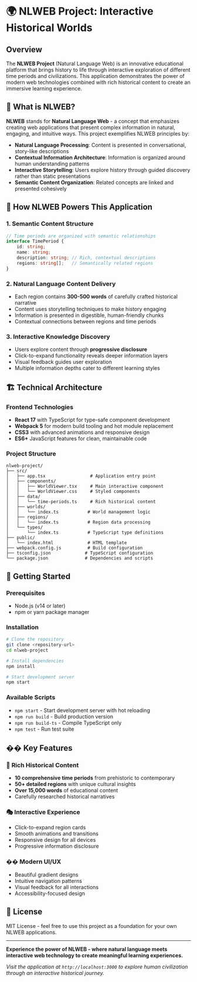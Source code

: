 # 🌍 NLWEB Project: Interactive Historical Worlds

## Overview

The **NLWEB Project** (Natural Language Web) is an innovative educational platform that brings history to life through interactive exploration of different time periods and civilizations. This application demonstrates the power of modern web technologies combined with rich historical content to create an immersive learning experience.

## 🎯 What is NLWEB?

**NLWEB** stands for **Natural Language Web** - a concept that emphasizes creating web applications that present complex information in natural, engaging, and intuitive ways. This project exemplifies NLWEB principles by:

- **Natural Language Processing**: Content is presented in conversational, story-like descriptions
- **Contextual Information Architecture**: Information is organized around human understanding patterns
- **Interactive Storytelling**: Users explore history through guided discovery rather than static presentations
- **Semantic Content Organization**: Related concepts are linked and presented cohesively

## 🚀 How NLWEB Powers This Application

### 1. **Semantic Content Structure**
```typescript
// Time periods are organized with semantic relationships
interface TimePeriod {
    id: string;
    name: string;
    description: string; // Rich, contextual descriptions
    regions: string[];   // Semantically related regions
}
```

### 2. **Natural Language Content Delivery**
- Each region contains **300-500 words** of carefully crafted historical narrative
- Content uses storytelling techniques to make history engaging
- Information is presented in digestible, human-friendly chunks
- Contextual connections between regions and time periods

### 3. **Interactive Knowledge Discovery**
- Users explore content through **progressive disclosure**
- Click-to-expand functionality reveals deeper information layers
- Visual feedback guides user exploration
- Multiple information depths cater to different learning styles

## 🏗️ Technical Architecture

### Frontend Technologies
- **React 17** with TypeScript for type-safe component development
- **Webpack 5** for modern build tooling and hot module replacement
- **CSS3** with advanced animations and responsive design
- **ES6+** JavaScript features for clean, maintainable code

### Project Structure
```
nlweb-project/
├── src/
│   ├── app.tsx                 # Application entry point
│   ├── components/
│   │   ├── WorldViewer.tsx     # Main interactive component
│   │   └── WorldViewer.css     # Styled components
│   ├── data/
│   │   └── time-periods.ts     # Rich historical content
│   ├── worlds/
│   │   └── index.ts           # World management logic
│   ├── regions/
│   │   └── index.ts           # Region data processing
│   └── types/
│       └── index.ts           # TypeScript type definitions
├── public/
│   └── index.html             # HTML template
├── webpack.config.js          # Build configuration
├── tsconfig.json             # TypeScript configuration
└── package.json              # Dependencies and scripts
```

## 🔧 Getting Started

### Prerequisites
- Node.js (v14 or later)
- npm or yarn package manager

### Installation
```bash
# Clone the repository
git clone <repository-url>
cd nlweb-project

# Install dependencies
npm install

# Start development server
npm start
```

### Available Scripts
- `npm start` - Start development server with hot reloading
- `npm run build` - Build production version
- `npm run build-ts` - Compile TypeScript only
- `npm test` - Run test suite

## �� Key Features

### 📖 **Rich Historical Content**
- **10 comprehensive time periods** from prehistoric to contemporary
- **50+ detailed regions** with unique cultural insights
- **Over 15,000 words** of educational content
- Carefully researched historical narratives

### 🎭 **Interactive Experience**
- Click-to-expand region cards
- Smooth animations and transitions
- Responsive design for all devices
- Progressive information disclosure

### �� **Modern UI/UX**
- Beautiful gradient designs
- Intuitive navigation patterns
- Visual feedback for all interactions
- Accessibility-focused design

## 📄 License

MIT License - feel free to use this project as a foundation for your own NLWEB applications.

---

**Experience the power of NLWEB - where natural language meets interactive web technology to create meaningful learning experiences.**

*Visit the application at `http://localhost:3000` to explore human civilization through an interactive historical journey.*
